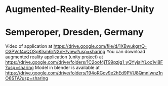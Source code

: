 # Augmented-Reality-Blender-Unity
# Semperoper, Dresden, Germany

Video of application at https://drive.google.com/file/d/1XBwukgrrQ-O3PVcf4xQOSgKlsm6rNXnH/view?usp=sharing
You can download augmented reality application (unity project) at https://drive.google.com/drive/folders/1C2oof4jT99pzjg1_yQYyjaIYLoc1vl8F?usp=sharing
Model in blender is available at https://drive.google.com/drive/folders/194oRGov9e2hEd9PVU8QmnIwnz1nO6STA?usp=sharing
